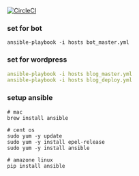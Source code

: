 [![CircleCI](https://circleci.com/gh/attela-inc/ansible/tree/master.svg?style=svg&circle-token=f0cf96ca6f305f96d6f4ffd4d3d08a8fe171b0b8)](https://circleci.com/gh/attela-inc/ansible)

### set for bot
`ansible-playbook -i hosts bot_master.yml`

### set for wordpress
```yml
ansible-playbook -i hosts blog_master.yml
ansible-playbook -i hosts blog_deploy.yml
```


### setup ansible
```shell
# mac
brew install ansible

# cent os
sudo yum -y update
sudo yum -y install epel-release
sudo yum -y install ansible

# amazone linux
pip install ansible
```
